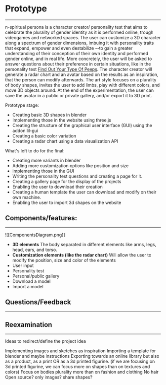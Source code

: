 # Prototype
---------
n-spiritual persona is a character creator/ personality test that aims to celebrate the plurality of gender identity as it is performed online, trough videogames and networked spaces. The user can customize a 3D character along a spectrum of gender dimensions, imbuing it with personality traits that expand, empower and even destabilize --to gain a greater understanding of their conception of their own identity and performed gender online, and in real life.
More concretely, the user will be asked to answer questions about their preference in certain situations, like in the personality test [Find Out Your Type Of Peeps](https://event.designexpo.org.tw/en/). The character creator will generate a radar chart and an avatar based on the results as an inspiration, that the person can modify afterwards. The art style focuses on a plurality of body shapes, invites the user to add limbs, play with different colors, and move 3D objects around. At the end of the experimentation, the user can save the avatar in a public or private gallery, and/or export it to 3D print.

Prototype stage: 
- Creating basic 3D shapes in blender
- Implementing those in the website using three.js
- Creating the structure of the graphical user interface (GUI) using the addon lil-gui
- Creating a basic color variation
- Creating a radar chart using a data visualization API

What's left to do for the final:
- Creating more variants in blender
- Adding more customization options like position and size
- implementing those in the GUI
- Writing the personality test questions and creating a page for it.
- Creating a gallery page for the display of the projects
- Enabling the user to download their creation
- Creating a human template the user can download and modify on their own machine.
- Enabling the user to import 3d shapes on the website


## Components/features:
---------------
![[ComponentsDiagram.png]]
- **3D elements**
	The body separated in different elements like arms, legs, head, ears, and torso.
- **Customization elements (like the radar chart)**
	Will allow the user to modify the position, size and color of the elements
- User input
- Personality test
- Personal/public gallery
- Download a model
- Import a model

## Questions/Feedback
------------------

## Reexamination
-------

Ideas to redirect/define the project idea

Implementing images and sketches as inspiration
Importing a template for blender and maybe instructions
Exporting towards an online library but also as a product, as a print OR as a 3d printed figurine.
(if we are focusing on 3d printed figurine, we can focus more on shapes than on textures and colors)
Focus on bodies plurality more than on fashion and clothing
No hair
Open source? only images? share shapes?

